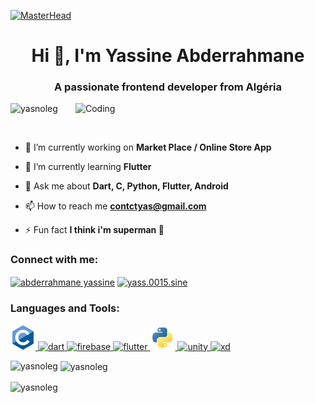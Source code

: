[![MasterHead](https://i.pinimg.com/originals/7d/07/a2/7d07a255678962d30d8717dcf5dbd266.gif)](https://yasnoleg.io)
<h1 align="center">Hi 👋, I'm Yassine Abderrahmane</h1>
<h3 align="center">A passionate frontend developer from Algéria</h3>
<img align="right" alt="Coding" width="400" src="https://i.pinimg.com/originals/06/38/25/063825cb5891b829e968757afe735796.gif">

<p align="left"> <img src="https://komarev.com/ghpvc/?username=yasnoleg&label=Profile%20views&color=0e75b6&style=flat" alt="yasnoleg" /> </p>

<p align="left"> <a href="https://twitter.com/" target="blank"><img src="https://img.shields.io/twitter/follow/?logo=twitter&style=for-the-badge" alt="" /></a> </p>

- 🔭 I’m currently working on **Market Place / Online Store App**

- 🌱 I’m currently learning **Flutter**

- 💬 Ask me about **Dart, C, Python, Flutter, Android**

- 📫 How to reach me **contctyas@gmail.com**

- ⚡ Fun fact **I think i'm superman 🙂**

<h3 align="left">Connect with me:</h3>
<p align="left">
<a href="https://linkedin.com/in/abderrahmane yassine" target="blank"><img align="center" src="https://raw.githubusercontent.com/rahuldkjain/github-profile-readme-generator/master/src/images/icons/Social/linked-in-alt.svg" alt="abderrahmane yassine" height="30" width="40" /></a>
<a href="https://instagram.com/yass.0015.sine" target="blank"><img align="center" src="https://raw.githubusercontent.com/rahuldkjain/github-profile-readme-generator/master/src/images/icons/Social/instagram.svg" alt="yass.0015.sine" height="30" width="40" /></a>
</p>

<h3 align="left">Languages and Tools:</h3>
<p align="left"> <a href="https://www.cprogramming.com/" target="_blank" rel="noreferrer"> <img src="https://raw.githubusercontent.com/devicons/devicon/master/icons/c/c-original.svg" alt="c" width="40" height="40"/> </a> <a href="https://dart.dev" target="_blank" rel="noreferrer"> <img src="https://www.vectorlogo.zone/logos/dartlang/dartlang-icon.svg" alt="dart" width="40" height="40"/> </a> <a href="https://firebase.google.com/" target="_blank" rel="noreferrer"> <img src="https://www.vectorlogo.zone/logos/firebase/firebase-icon.svg" alt="firebase" width="40" height="40"/> </a> <a href="https://flutter.dev" target="_blank" rel="noreferrer"> <img src="https://www.vectorlogo.zone/logos/flutterio/flutterio-icon.svg" alt="flutter" width="40" height="40"/> </a> <a href="https://www.python.org" target="_blank" rel="noreferrer"> <img src="https://raw.githubusercontent.com/devicons/devicon/master/icons/python/python-original.svg" alt="python" width="40" height="40"/> </a> <a href="https://unity.com/" target="_blank" rel="noreferrer"> <img src="https://www.vectorlogo.zone/logos/unity3d/unity3d-icon.svg" alt="unity" width="40" height="40"/> </a> <a href="https://www.adobe.com/products/xd.html" target="_blank" rel="noreferrer"> <img src="https://cdn.worldvectorlogo.com/logos/adobe-xd.svg" alt="xd" width="40" height="40"/> </a> </p>

<p><img align="left" src="https://github-readme-stats.vercel.app/api/top-langs?username=yasnoleg&show_icons=true&locale=en&layout=compact" alt="yasnoleg" /></p>

<p>&nbsp;<img align="center" src="https://github-readme-stats.vercel.app/api?username=yasnoleg&show_icons=true&locale=en" alt="yasnoleg" /></p>

<p><img align="center" src="https://github-readme-streak-stats.herokuapp.com/?user=yasnoleg&" alt="yasnoleg" /></p>
